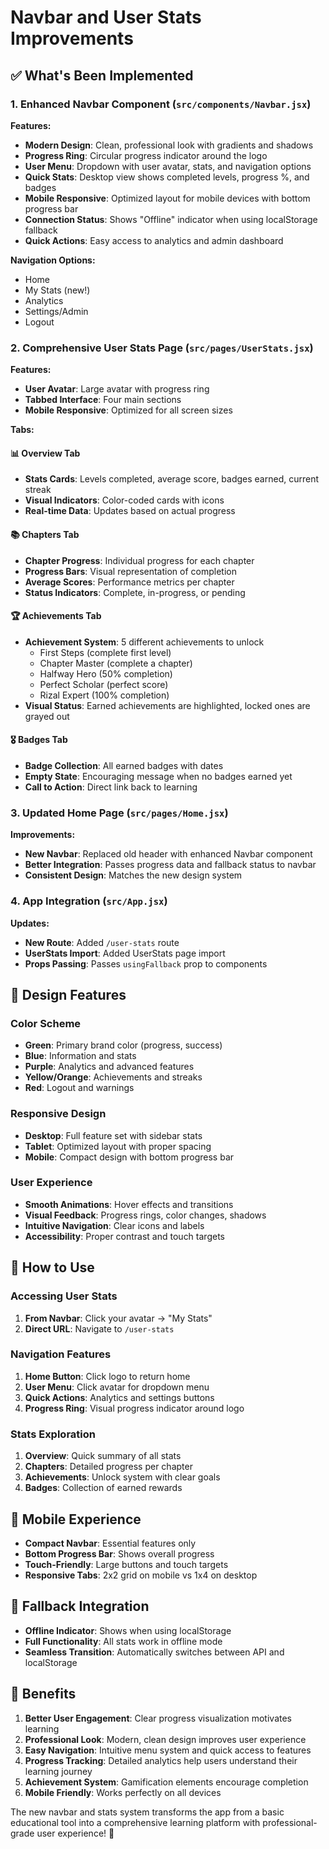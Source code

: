 # Navbar and User Stats Improvements

## ✅ What's Been Implemented

### 1. Enhanced Navbar Component (`src/components/Navbar.jsx`)

**Features:**

- **Modern Design**: Clean, professional look with gradients and shadows
- **Progress Ring**: Circular progress indicator around the logo
- **User Menu**: Dropdown with user avatar, stats, and navigation options
- **Quick Stats**: Desktop view shows completed levels, progress %, and badges
- **Mobile Responsive**: Optimized layout for mobile devices with bottom progress bar
- **Connection Status**: Shows "Offline" indicator when using localStorage fallback
- **Quick Actions**: Easy access to analytics and admin dashboard

**Navigation Options:**

- Home
- My Stats (new!)
- Analytics
- Settings/Admin
- Logout

### 2. Comprehensive User Stats Page (`src/pages/UserStats.jsx`)

**Features:**

- **User Avatar**: Large avatar with progress ring
- **Tabbed Interface**: Four main sections
- **Mobile Responsive**: Optimized for all screen sizes

**Tabs:**

#### 📊 Overview Tab

- **Stats Cards**: Levels completed, average score, badges earned, current streak
- **Visual Indicators**: Color-coded cards with icons
- **Real-time Data**: Updates based on actual progress

#### 📚 Chapters Tab

- **Chapter Progress**: Individual progress for each chapter
- **Progress Bars**: Visual representation of completion
- **Average Scores**: Performance metrics per chapter
- **Status Indicators**: Complete, in-progress, or pending

#### 🏆 Achievements Tab

- **Achievement System**: 5 different achievements to unlock
  - First Steps (complete first level)
  - Chapter Master (complete a chapter)
  - Halfway Hero (50% completion)
  - Perfect Scholar (perfect score)
  - Rizal Expert (100% completion)
- **Visual Status**: Earned achievements are highlighted, locked ones are grayed out

#### 🎖️ Badges Tab

- **Badge Collection**: All earned badges with dates
- **Empty State**: Encouraging message when no badges earned yet
- **Call to Action**: Direct link back to learning

### 3. Updated Home Page (`src/pages/Home.jsx`)

**Improvements:**

- **New Navbar**: Replaced old header with enhanced Navbar component
- **Better Integration**: Passes progress data and fallback status to navbar
- **Consistent Design**: Matches the new design system

### 4. App Integration (`src/App.jsx`)

**Updates:**

- **New Route**: Added `/user-stats` route
- **UserStats Import**: Added UserStats page import
- **Props Passing**: Passes `usingFallback` prop to components

## 🎨 Design Features

### Color Scheme

- **Green**: Primary brand color (progress, success)
- **Blue**: Information and stats
- **Purple**: Analytics and advanced features
- **Yellow/Orange**: Achievements and streaks
- **Red**: Logout and warnings

### Responsive Design

- **Desktop**: Full feature set with sidebar stats
- **Tablet**: Optimized layout with proper spacing
- **Mobile**: Compact design with bottom progress bar

### User Experience

- **Smooth Animations**: Hover effects and transitions
- **Visual Feedback**: Progress rings, color changes, shadows
- **Intuitive Navigation**: Clear icons and labels
- **Accessibility**: Proper contrast and touch targets

## 🚀 How to Use

### Accessing User Stats

1. **From Navbar**: Click your avatar → "My Stats"
2. **Direct URL**: Navigate to `/user-stats`

### Navigation Features

1. **Home Button**: Click logo to return home
2. **User Menu**: Click avatar for dropdown menu
3. **Quick Actions**: Analytics and settings buttons
4. **Progress Ring**: Visual progress indicator around logo

### Stats Exploration

1. **Overview**: Quick summary of all stats
2. **Chapters**: Detailed progress per chapter
3. **Achievements**: Unlock system with clear goals
4. **Badges**: Collection of earned rewards

## 📱 Mobile Experience

- **Compact Navbar**: Essential features only
- **Bottom Progress Bar**: Shows overall progress
- **Touch-Friendly**: Large buttons and touch targets
- **Responsive Tabs**: 2x2 grid on mobile vs 1x4 on desktop

## 🔄 Fallback Integration

- **Offline Indicator**: Shows when using localStorage
- **Full Functionality**: All stats work in offline mode
- **Seamless Transition**: Automatically switches between API and localStorage

## 🎯 Benefits

1. **Better User Engagement**: Clear progress visualization motivates learning
2. **Professional Look**: Modern, clean design improves user experience
3. **Easy Navigation**: Intuitive menu system and quick access to features
4. **Progress Tracking**: Detailed analytics help users understand their learning journey
5. **Achievement System**: Gamification elements encourage completion
6. **Mobile Friendly**: Works perfectly on all devices

The new navbar and stats system transforms the app from a basic educational tool into a comprehensive learning platform with professional-grade user experience! 🎉
